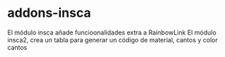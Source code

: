 # addons-insca
El módulo insca añade funcioonalidades extra a RainbowLink
El módulo insca2, crea un tabla para generar un código de material, cantos y color cantos
